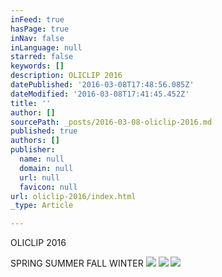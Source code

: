 ```yaml
---
inFeed: true
hasPage: true
inNav: false
inLanguage: null
starred: false
keywords: []
description: OLICLIP 2016
datePublished: '2016-03-08T17:48:56.085Z'
dateModified: '2016-03-08T17:41:45.452Z'
title: ''
author: []
sourcePath: _posts/2016-03-08-oliclip-2016.md
published: true
authors: []
publisher:
  name: null
  domain: null
  url: null
  favicon: null
url: oliclip-2016/index.html
_type: Article

---
```

OLICLIP 2016

SPRING SUMMER FALL WINTER
![](https://the-grid-user-content.s3-us-west-2.amazonaws.com/e0919cd1-46bb-4601-9c90-4b04af39ca7d.jpg)
![](https://the-grid-user-content.s3-us-west-2.amazonaws.com/27887f8a-b240-418c-a17a-cbf5d84cdeac.jpg)
![](https://the-grid-user-content.s3-us-west-2.amazonaws.com/c7085e52-a8aa-4644-8a76-0181e04d5f8f.jpg)